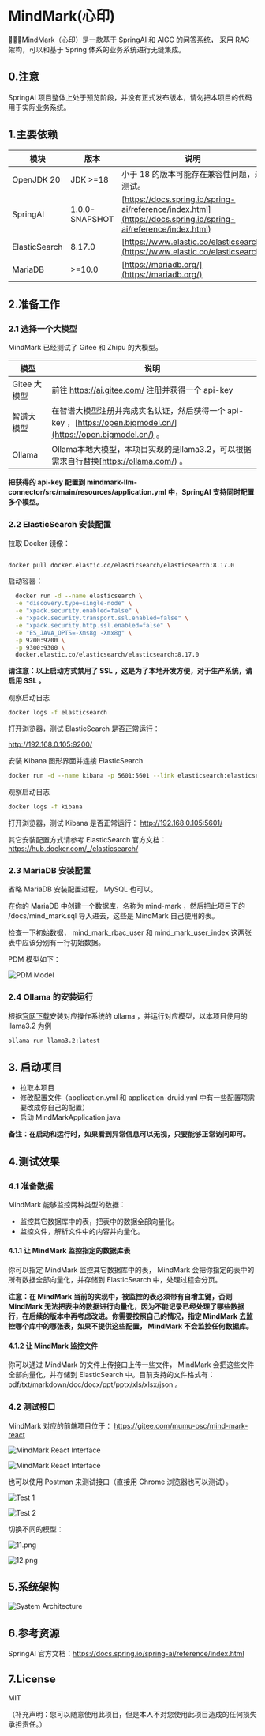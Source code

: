 # MindMark(心印)

🚀🚀🚀MindMark（心印）是一款基于 SpringAI 和 AIGC 的问答系统， 采用 RAG 架构，可以和基于 Spring 体系的业务系统进行无缝集成。

## 0.注意

SpringAI 项目整体上处于预览阶段，并没有正式发布版本，请勿把本项目的代码用于实际业务系统。

## 1.主要依赖

| 模块 | 版本 | 说明 |
| --- | --- | --- |
| OpenJDK 20 | JDK >=18 | 小于 18 的版本可能存在兼容性问题，未测试。 |
| SpringAI | 1.0.0-SNAPSHOT | [https://docs.spring.io/spring-ai/reference/index.html](https://docs.spring.io/spring-ai/reference/index.html) |
| ElasticSearch | 8.17.0 | [https://www.elastic.co/elasticsearch](https://www.elastic.co/elasticsearch) |
| MariaDB | >=10.0 | [https://mariadb.org/](https://mariadb.org/) |

## 2.准备工作

### 2.1 选择一个大模型

MindMark 已经测试了 Gitee 和 Zhipu 的大模型。

| 模型 | 说明 |
| --- | --- |
| Gitee 大模型 | 前往 https://ai.gitee.com/ 注册并获得一个 api-key |
| 智谱大模型 | 在智谱大模型注册并完成实名认证，然后获得一个 api-key ，[https://open.bigmodel.cn/](https://open.bigmodel.cn/) 。 |
| Ollama | Ollama本地大模型，本项目实现的是llama3.2，可以根据需求自行替换[https://ollama.com/) 。 |

**把获得的 api-key 配置到 mindmark-llm-connector/src/main/resources/application.yml 中，SpringAI 支持同时配置多个模型。**

### 2.2 ElasticSearch 安装配置

拉取 Docker 镜像：

```bash

docker pull docker.elastic.co/elasticsearch/elasticsearch:8.17.0

```

启动容器：

```bash
  docker run -d --name elasticsearch \
  -e "discovery.type=single-node" \
  -e "xpack.security.enabled=false" \
  -e "xpack.security.transport.ssl.enabled=false" \
  -e "xpack.security.http.ssl.enabled=false" \
  -e "ES_JAVA_OPTS=-Xms8g -Xmx8g" \
  -p 9200:9200 \
  -p 9300:9300 \
  docker.elastic.co/elasticsearch/elasticsearch:8.17.0
```

**请注意：以上启动方式禁用了 SSL ，这是为了本地开发方便，对于生产系统，请启用 SSL 。**

观察启动日志

```bash
docker logs -f elasticsearch
```

打开浏览器，测试 ElasticSearch 是否正常运行：

http://192.168.0.105:9200/

安装 Kibana 图形界面并连接 ElasticSearch

```bash
docker run -d --name kibana -p 5601:5601 --link elasticsearch:elasticsearch docker.elastic.co/kibana/kibana:8.17.0
```

观察启动日志

```bash
docker logs -f kibana
```

打开浏览器，测试 Kibana 是否正常运行： http://192.168.0.105:5601/

其它安装配置方式请参考 ElasticSearch 官方文档： https://hub.docker.com/_/elasticsearch/

### 2.3 MariaDB 安装配置

省略 MariaDB 安装配置过程， MySQL 也可以。

在你的 MariaDB 中创建一个数据库，名称为 mind-mark ，然后把此项目下的 /docs/mind_mark.sql 导入进去，这些是 MindMark 自己使用的表。

检查一下初始数据， mind_mark_rbac_user 和 mind_mark_user_index 这两张表中应该分别有一行初始数据。

PDM 模型如下：

![PDM Model](./docs/imgs/pdm.png)

### 2.4 Ollama 的安装运行

根据[官网下载](https://ollama.com/download)安装对应操作系统的 ollama ，并运行对应模型，以本项目使用的 llama3.2 为例
```bash
ollama run llama3.2:latest
```

## 3. 启动项目

- 拉取本项目
- 修改配置文件（application.yml 和 application-druid.yml 中有一些配置项需要改成你自己的配置）
- 启动 MindMarkApplication.java

**备注：在启动和运行时，如果看到异常信息可以无视，只要能够正常访问即可。**

## 4.测试效果

### 4.1 准备数据

MindMark 能够监控两种类型的数据：

- 监控其它数据库中的表，把表中的数据全部向量化。
- 监控文件，解析文件中的内容并向量化。

#### 4.1.1 让 MindMark 监控指定的数据库表

你可以指定 MindMark 监控其它数据库中的表， MindMark 会把你指定的表中的所有数据全部向量化，并存储到 ElasticSearch 中，处理过程会分页。

**注意：在 MindMark 当前的实现中，被监控的表必须带有自增主键，否则 MindMark 无法把表中的数据进行向量化，因为不能记录已经处理了哪些数据行，在后续的版本中再考虑改进。你需要按照自己的情况，指定 MindMark 去监控哪个库中的哪张表，如果不提供这些配置， MindMark 不会监控任何数据库。**

#### 4.1.2 让 MindMark 监控文件

你可以通过 MindMark 的文件上传接口上传一些文件， MindMark 会把这些文件全部向量化，并存储到 ElasticSearch 中。目前支持的文件格式有：pdf/txt/markdown/doc/docx/ppt/pptx/xls/xlsx/json 。

### 4.2 测试接口

MindMark 对应的前端项目位于： https://gitee.com/mumu-osc/mind-mark-react

![MindMark React Interface](./docs/imgs/mmk-1.gif)

![MindMark React Interface](./docs/imgs/mind-mark-react.png)

也可以使用 Postman 来测试接口（直接用 Chrome 浏览器也可以测试）。

![Test 1](./docs/imgs/test-1.png)

![Test 2](./docs/imgs/test-2.png)

切换不同的模型：

![11.png](./docs/imgs/11.png)

![12.png](./docs/imgs/12.png)

## 5.系统架构

![System Architecture](./docs/imgs/rag.png)

## 6.参考资源

SpringAI 官方文档：https://docs.spring.io/spring-ai/reference/index.html

## 7.License

MIT

（补充声明：您可以随意使用此项目，但是本人不对您使用此项目造成的任何损失承担责任。）
